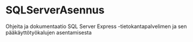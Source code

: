 # SQLServerAsennus
Ohjeita ja dokumentaatio SQL Server Express -tietokantapalvelimen ja sen pääkäyttötyökalujen asentamisesta
